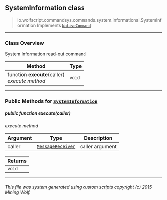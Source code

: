 ## SystemInformation __class__

>io.wolfscript.commandsys.commands.system.informational.SystemInformation
>Implements [`NativeCommand`](../../../NativeCommand.md)

---

### Class Overview

System Information read-out command

Method | Type   
--- | :--- 
 function __execute__(caller) <br> _execute method_ | `void`



---


### Public Methods for [`SystemInformation`](SystemInformation.md)

##### <a id='execute'></a>public  function __execute__(caller)

_execute method_

Argument | Type | Description  
--- | --- | --- 
caller | [`MessageReceiver`](../../../../chat/MessageReceiver.md) | caller argument

Returns | 
--- | 
`void` |


---


###### This file was system generated using custom scripts copyright (c) 2015 Mining Wolf.
	

